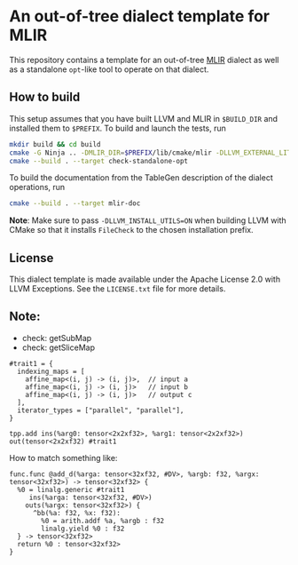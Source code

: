 # An out-of-tree dialect template for MLIR

This repository contains a template for an out-of-tree [MLIR](https://mlir.llvm.org/) dialect as well as a
standalone `opt`-like tool to operate on that dialect.

## How to build

This setup assumes that you have built LLVM and MLIR in `$BUILD_DIR` and installed them to `$PREFIX`. To build and launch the tests, run
```sh
mkdir build && cd build
cmake -G Ninja .. -DMLIR_DIR=$PREFIX/lib/cmake/mlir -DLLVM_EXTERNAL_LIT=$BUILD_DIR/bin/llvm-lit
cmake --build . --target check-standalone-opt
```
To build the documentation from the TableGen description of the dialect
operations, run
```sh
cmake --build . --target mlir-doc
```
**Note**: Make sure to pass `-DLLVM_INSTALL_UTILS=ON` when building LLVM with
CMake so that it installs `FileCheck` to the chosen installation prefix.

## License

This dialect template is made available under the Apache License 2.0 with LLVM Exceptions. See the `LICENSE.txt` file for more details.


## Note:

- check: getSubMap
- check: getSliceMap

```
#trait1 = {
  indexing_maps = [
    affine_map<(i, j) -> (i, j)>,  // input a
    affine_map<(i, j) -> (i, j)>   // input b
    affine_map<(i, j) -> (i, j)>   // output c
  ],
  iterator_types = ["parallel", "parallel"],
}

tpp.add ins(%arg0: tensor<2x2xf32>, %arg1: tensor<2x2xf32>) out(tensor<2x2xf32) #trait1
```

How to match something like:

```
func.func @add_d(%arga: tensor<32xf32, #DV>, %argb: f32, %argx: tensor<32xf32>) -> tensor<32xf32> {
  %0 = linalg.generic #trait1
     ins(%arga: tensor<32xf32, #DV>)
    outs(%argx: tensor<32xf32>) {
      ^bb(%a: f32, %x: f32):
        %0 = arith.addf %a, %argb : f32
        linalg.yield %0 : f32
  } -> tensor<32xf32>
  return %0 : tensor<32xf32>
}
```
